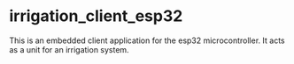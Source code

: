 # irrigation_client_esp32
This is an embedded client application for the esp32 microcontroller. It acts as a unit for an irrigation system.
